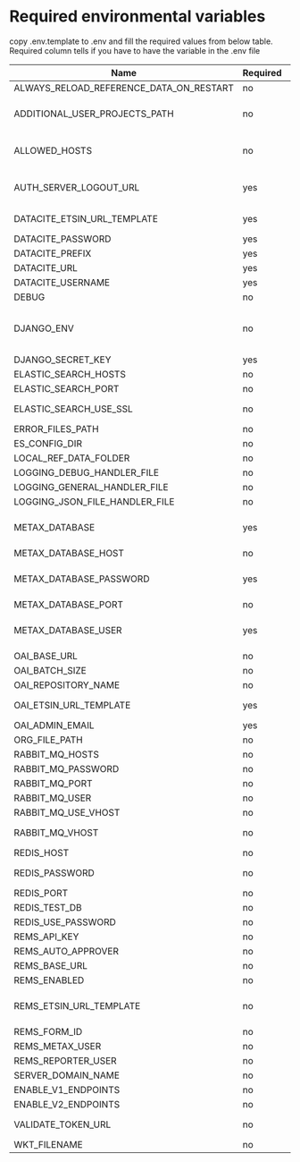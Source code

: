 # Required environmental variables

copy .env.template to .env and fill the required values from below table. Required column tells if you have to have the variable in the .env file

| Name                                    | Required | Default                                                                               | Description                                                                                                |
| --------------------------------------- | -------- | ------------------------------------------------------------------------------------- | ---------------------------------------------------------------------------------------------------------- |
| ALWAYS_RELOAD_REFERENCE_DATA_ON_RESTART | no       | True
| ADDITIONAL_USER_PROJECTS_PATH           | no       | ""                                                                                    | Defines the file location where additional projects can be given for specific endusers                     |
| ALLOWED_HOSTS                           | no       | []                                                                                    | Defines which IP-addresses are allowed to access metax, DJANGO_ENV=local overrides this                    |
| AUTH_SERVER_LOGOUT_URL                  | yes      |                                                                                       | URL on the auth server where logout button on /secure page will finally redirect the user                  |
| DATACITE_ETSIN_URL_TEMPLATE             | yes      |                                                                                       | Landing page URL for the dataset for Datacite service. Must contain '%s'                                   |
| DATACITE_PASSWORD                       | yes      |                                                                                       |
| DATACITE_PREFIX                         | yes      |                                                                                       |
| DATACITE_URL                            | yes      |                                                                                       |
| DATACITE_USERNAME                       | yes      |                                                                                       |
| DEBUG                                   | no       | False                                                                                 |
| DJANGO_ENV                              | no       | local                                                                                 | Specifies the environment, corresponds with the environments found in src/metax_api/settings/environments/ |
| DJANGO_SECRET_KEY                       | yes      |                                                                                       |
| ELASTIC_SEARCH_HOSTS                    | no       | localhost                                                                             | Elastic Search instance IPs                                                                                |
| ELASTIC_SEARCH_PORT                     | no       | 9200                                                                                  |
| ELASTIC_SEARCH_USE_SSL                  | no       | False                                                                                 | Should Elastic Search queries use https                                                                    |
| ERROR_FILES_PATH                        | no       | src/log/metax-api/errors                                                              | Error file folder                                                                                          |
| ES_CONFIG_DIR                           | no       | src/metax_api/tasks/refdata/refdata_indexer/resources/es-config                       | metax-ops compatibility                                                                                    |
| LOCAL_REF_DATA_FOLDER                   | no       | src/metax_api/tasks/refdata/refdata_indexer/resources/local-refdata                   | metax-ops compatibility                                                                                    |
| LOGGING_DEBUG_HANDLER_FILE              | no       | /var/log/metax-api/metax_api.log                                                      | metax-ops compatibility                                                                                    |
| LOGGING_GENERAL_HANDLER_FILE            | no       | /var/log/metax-api/metax_api.log                                                      | metax-ops compatibility                                                                                    |
| LOGGING_JSON_FILE_HANDLER_FILE          | no       | /var/log/metax-api/metax_api.json.log                                                 | metax-ops compatibility                                                                                    |
| METAX_DATABASE                          | yes      |                                                                                       | Postgres database name, not required in docker stack configuration                                         |
| METAX_DATABASE_HOST                     | no       | localhost                                                                             | Postgres database host                                                                                     |
| METAX_DATABASE_PASSWORD                 | yes      |                                                                                       | Postgres database password, not required in docker stack configuration                                     |
| METAX_DATABASE_PORT                     | no       | 5432                                                                                  | Postgres instance exposed port                                                                             |
| METAX_DATABASE_USER                     | yes      |                                                                                       | Postgres user which owns the database, not required in docker stack configuration                          |
| OAI_BASE_URL                            | no       | https://metax.fd-dev.csc.fi/oai/                                                      | Metax OAI server base url                                                                                  |
| OAI_BATCH_SIZE                          | no       | 25                                                                                    | Batch size of the oai response                                                                             |
| OAI_REPOSITORY_NAME                     | no       | Metax                                                                                 | Repository name of OAI server                                                                              |
| OAI_ETSIN_URL_TEMPLATE                  | yes      |                                                                                       | Landing page URL of the dataset. Must contain '%s'                                                         |
| OAI_ADMIN_EMAIL                         | yes      |                                                                                       |
| ORG_FILE_PATH                           | no       | src/metax_api/tasks/refdata/refdata_indexer/resources/organizations/organizations.csv | metax-ops compatibility                                                                                    |
| RABBIT_MQ_HOSTS                         | no       | localhost                                                                             | RabbitMQ instance IPs                                                                                      |
| RABBIT_MQ_PASSWORD                      | no       | guest                                                                                 |
| RABBIT_MQ_PORT                          | no       | 5672                                                                                  |
| RABBIT_MQ_USER                          | no       | guest                                                                                 |
| RABBIT_MQ_USE_VHOST                     | no       | False
| RABBIT_MQ_VHOST                         | no       |                                                                                       | Required if RABBIT_MQ_USE_VHOST is True                                                                    |
| REDIS_HOST                              | no       | localhost                                                                             | Redis instance IPs                                                                                         |
| REDIS_PASSWORD                          | no       |                                                                                       | Required if REDIS_USE_PASSWORD is True
| REDIS_PORT                              | no       | 6379                                                                                  |
| REDIS_TEST_DB                           | no       | 15                                                                                    | Pick a number, any number                                                                                  |
| REDIS_USE_PASSWORD                      | no       | False                                                                                 |
| REMS_API_KEY                            | no       |                                                                                       | Required if REMS is enabled                                                                                |
| REMS_AUTO_APPROVER                      | no       |                                                                                       | Required if REMS is enabled                                                                                |
| REMS_BASE_URL                           | no       |                                                                                       | Required if REMS is enabled                                                                                |
| REMS_ENABLED                            | no       | False
| REMS_ETSIN_URL_TEMPLATE                 | no       |                                                                                       | Landing page URL of the dataset. Required if REMS is enabled, Must contain '%s'                            |
| REMS_FORM_ID                            | no       |                                                                                       | Required if REMS is enabled                                                                                |
| REMS_METAX_USER                         | no       |                                                                                       | Required if REMS is enabled                                                                                |
| REMS_REPORTER_USER                      | no       |                                                                                       | Required if REMS is enabled                                                                                |
| SERVER_DOMAIN_NAME                      | no       | metax.fd-dev.csc.fi                                                                   |
| ENABLE_V1_ENDPOINTS                     | no       | True
| ENABLE_V2_ENDPOINTS                     | no       | True
| VALIDATE_TOKEN_URL                      | no       | https://127.0.0.1/secure/validate_token                                               | URL where bearer tokens get validated
| WKT_FILENAME                            | no       | src/metax_api/tasks/refdata/refdata_indexer/resources/uri_to_wkt.json                 |